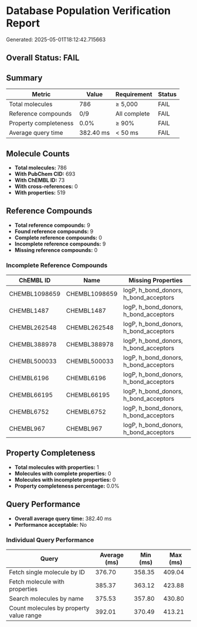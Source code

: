 # Database Population Verification Report

Generated: 2025-05-01T18:12:42.715663

## Overall Status: FAIL

## Summary

| Metric | Value | Requirement | Status |
|--------|-------|-------------|--------|
| Total molecules | 786 | ≥ 5,000 | FAIL |
| Reference compounds | 0/9 | All complete | FAIL |
| Property completeness | 0.0% | ≥ 90% | FAIL |
| Average query time | 382.40 ms | < 50 ms | FAIL |

## Molecule Counts

- **Total molecules:** 786
- **With PubChem CID:** 693
- **With ChEMBL ID:** 73
- **With cross-references:** 0
- **With properties:** 519

## Reference Compounds

- **Total reference compounds:** 9
- **Found reference compounds:** 9
- **Complete reference compounds:** 0
- **Incomplete reference compounds:** 9
- **Missing reference compounds:** 0

### Incomplete Reference Compounds

| ChEMBL ID | Name | Missing Properties |
|-----------|------|-------------------|
| CHEMBL1098659 | CHEMBL1098659 | logP, h_bond_donors, h_bond_acceptors |
| CHEMBL1487 | CHEMBL1487 | logP, h_bond_donors, h_bond_acceptors |
| CHEMBL262548 | CHEMBL262548 | logP, h_bond_donors, h_bond_acceptors |
| CHEMBL388978 | CHEMBL388978 | logP, h_bond_donors, h_bond_acceptors |
| CHEMBL500033 | CHEMBL500033 | logP, h_bond_donors, h_bond_acceptors |
| CHEMBL6196 | CHEMBL6196 | logP, h_bond_donors, h_bond_acceptors |
| CHEMBL66195 | CHEMBL66195 | logP, h_bond_donors, h_bond_acceptors |
| CHEMBL6752 | CHEMBL6752 | logP, h_bond_donors, h_bond_acceptors |
| CHEMBL967 | CHEMBL967 | logP, h_bond_donors, h_bond_acceptors |

## Property Completeness

- **Total molecules with properties:** 1
- **Molecules with complete properties:** 0
- **Molecules with incomplete properties:** 0
- **Property completeness percentage:** 0.0%

## Query Performance

- **Overall average query time:** 382.40 ms
- **Performance acceptable:** No

### Individual Query Performance

| Query | Average (ms) | Min (ms) | Max (ms) |
|-------|-------------|----------|----------|
| Fetch single molecule by ID | 376.70 | 358.35 | 409.04 |
| Fetch molecule with properties | 385.37 | 363.12 | 423.88 |
| Search molecules by name | 375.53 | 357.80 | 430.80 |
| Count molecules by property value range | 392.01 | 370.49 | 413.21 |

